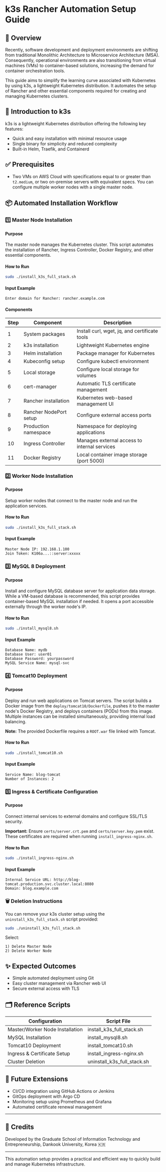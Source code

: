 
# k3s Rancher Automation Setup Guide

## 🚀 Overview

Recently, software development and deployment environments are shifting from traditional Monolithic Architecture to Microservice Architecture (MSA). Consequently, operational environments are also transitioning from virtual machines (VMs) to container-based solutions, increasing the demand for container orchestration tools.

This guide aims to simplify the learning curve associated with Kubernetes by using k3s, a lightweight Kubernetes distribution. It automates the setup of Rancher and other essential components required for creating and managing Kubernetes clusters.

## 📌 Introduction to k3s

k3s is a lightweight Kubernetes distribution offering the following key features:
- Quick and easy installation with minimal resource usage
- Single binary for simplicity and reduced complexity
- Built-in Helm, Traefik, and Containerd

## ✅ Prerequisites

- Two VMs on AWS Cloud with specifications equal to or greater than `t2.medium`, or two on-premise servers with equivalent specs. You can configure multiple worker nodes with a single master node.

## 📦 Automated Installation Workflow

### 1️⃣ Master Node Installation

#### Purpose
The master node manages the Kubernetes cluster. This script automates the installation of Rancher, Ingress Controller, Docker Registry, and other essential components.

#### How to Run
```bash
sudo ./install_k3s_full_stack.sh
```

#### Input Example
```
Enter domain for Rancher: rancher.example.com
```

#### Components
| Step | Component | Description |
|------|-----------|-------------|
| 1 | System packages | Install curl, wget, jq, and certificate tools |
| 2 | k3s installation | Lightweight Kubernetes engine |
| 3 | Helm installation | Package manager for Kubernetes |
| 4 | Kubeconfig setup | Configure kubectl environment |
| 5 | Local storage | Configure local storage for volumes |
| 6 | cert-manager | Automatic TLS certificate management |
| 7 | Rancher installation | Kubernetes web-based management UI |
| 8 | Rancher NodePort setup | Configure external access ports |
| 9 | Production namespace | Namespace for deploying applications |
| 10 | Ingress Controller | Manages external access to internal services |
| 11 | Docker Registry | Local container image storage (port 5000) |

### 2️⃣ Worker Node Installation

#### Purpose
Setup worker nodes that connect to the master node and run the application services.

#### How to Run
```bash
sudo ./install_k3s_full_stack.sh
```

#### Input Example
```
Master Node IP: 192.168.1.100
Join Token: K106a...::server:xxxxx
```

### 3️⃣ MySQL 8 Deployment

#### Purpose
Install and configure MySQL database server for application data storage. While a VM-based database is recommended, this script provides container-based MySQL installation if needed. It opens a port accessible externally through the worker node's IP.

#### How to Run
```bash
sudo ./install_mysql8.sh
```

#### Input Example
```
Database Name: mydb
Database User: user01
Database Password: yourpassword
MySQL Service Name: mysql-svc
```

### 4️⃣ Tomcat10 Deployment

#### Purpose
Deploy and run web applications on Tomcat servers. The script builds a Docker image from the `deploy/tomcat10/Dockerfile`, pushes it to the master node's Docker Registry, and deploys containers (PODs) from this image. Multiple instances can be installed simultaneously, providing internal load balancing.

**Note:** The provided Dockerfile requires a `ROOT.war` file linked with Tomcat.

#### How to Run
```bash
sudo ./install_tomcat10.sh
```

#### Input Example
```
Service Name: blog-tomcat
Number of Instances: 2
```

### 5️⃣ Ingress & Certificate Configuration

#### Purpose
Connect internal services to external domains and configure SSL/TLS security.

**Important:** Ensure `certs/server.crt.pem` and `certs/server.key.pem` exist. These certificates are required when running `install_ingress-nginx.sh`.

#### How to Run
```bash
sudo ./install_ingress-nginx.sh
```

#### Input Example
```
Internal Service URL: http://blog-tomcat.production.svc.cluster.local:8080
Domain: blog.example.com
```

### 🗑️ Deletion Instructions

You can remove your k3s cluster setup using the `uninstall_k3s_full_stack.sh` script provided:

```bash
sudo ./uninstall_k3s_full_stack.sh
```

Select:
```
1) Delete Master Node
2) Delete Worker Node
```

## ✨ Expected Outcomes
- Simple automated deployment using Git
- Easy cluster management via Rancher web UI
- Secure external access with TLS

## 🗂️ Reference Scripts
| Configuration | Script File |
|---------------|-------------|
| Master/Worker Node Installation | install_k3s_full_stack.sh |
| MySQL Installation | install_mysql8.sh |
| Tomcat10 Deployment | install_tomcat10.sh |
| Ingress & Certificate Setup | install_ingress-nginx.sh |
| Cluster Deletion | uninstall_k3s_full_stack.sh |

## 🚧 Future Extensions
- CI/CD integration using GitHub Actions or Jenkins
- GitOps deployment with Argo CD
- Monitoring setup using Prometheus and Grafana
- Automated certificate renewal management

---

## 📌 Credits
Developed by the Graduate School of Information Technology and Entrepreneurship, Dankook University, Korea 🇰🇷

---

This automation setup provides a practical and efficient way to quickly build and manage Kubernetes infrastructure.
